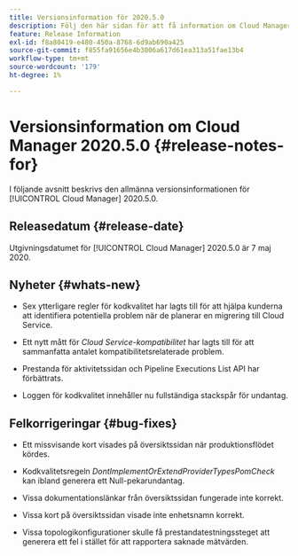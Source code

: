 ```yaml
---
title: Versionsinformation för 2020.5.0
description: Följ den här sidan för att få information om Cloud Manager 2020.5.0
feature: Release Information
exl-id: f8a80419-e480-450a-8768-6d9ab690a425
source-git-commit: f855fa91656e4b3806a617d61ea313a51fae13b4
workflow-type: tm+mt
source-wordcount: '179'
ht-degree: 1%

---
```


# Versionsinformation om Cloud Manager 2020.5.0 {#release-notes-for}

I följande avsnitt beskrivs den allmänna versionsinformationen för [!UICONTROL Cloud Manager] 2020.5.0.

## Releasedatum {#release-date}

Utgivningsdatumet för [!UICONTROL Cloud Manager] 2020.5.0 är 7 maj 2020.

## Nyheter {#whats-new}

* Sex ytterligare regler för kodkvalitet har lagts till för att hjälpa kunderna att identifiera potentiella problem när de planerar en migrering till Cloud Service.

* Ett nytt mått för *Cloud Service-kompatibilitet* har lagts till för att sammanfatta antalet kompatibilitetsrelaterade problem.

* Prestanda för aktivitetssidan och Pipeline Executions List API har förbättrats.

* Loggen för kodkvalitet innehåller nu fullständiga stackspår för undantag.

## Felkorrigeringar {#bug-fixes}

* Ett missvisande kort visades på översiktssidan när produktionsflödet kördes.

* Kodkvalitetsregeln *DontImplementOrExtendProviderTypesPomCheck* kan ibland generera ett Null-pekarundantag.

* Vissa dokumentationslänkar från översiktssidan fungerade inte korrekt.

* Vissa kort på översiktssidan visade inte enhetsnamn korrekt.

* Vissa topologikonfigurationer skulle få prestandatestningssteget att generera ett fel i stället för att rapportera saknade mätvärden.
